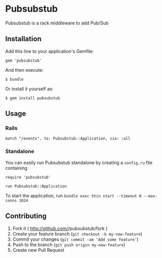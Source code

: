 # Pubsubstub

Pubsubstub is a rack middleware to add Pub/Sub

## Installation

Add this line to your application's Gemfile:

    gem 'pubsubstub'

And then execute:

    $ bundle

Or install it yourself as:

    $ gem install pubsubstub

## Usage

### Rails

    match "/events", to: Pubsubstub::Application, via: :all

### Standalone

You can easily run Pubsubstub standalone by creating a `config.ru` file containing

    require 'pubsubstub'

    run Pubsubstub::Application

To start the application, run `bundle exec thin start --timeout 0 --max-conns 1024`

## Contributing

1. Fork it ( http://github.com/<my-github-username>/pubsubstub/fork )
2. Create your feature branch (`git checkout -b my-new-feature`)
3. Commit your changes (`git commit -am 'Add some feature'`)
4. Push to the branch (`git push origin my-new-feature`)
5. Create new Pull Request
